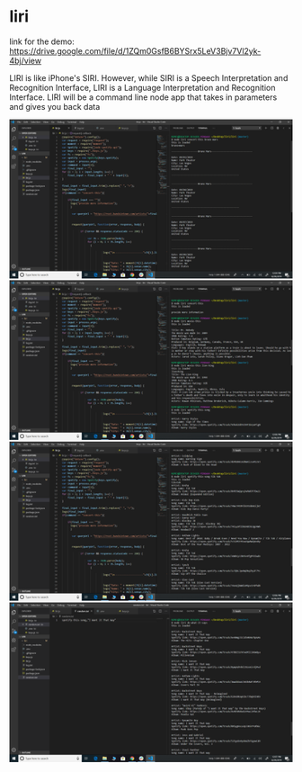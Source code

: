 # liri

link for the demo:
 https://drive.google.com/file/d/1ZQm0GsfB6BYSrx5LeV3Bjv7Vl2yk-4bj/view
 
 
LIRI is like iPhone's SIRI. However, while SIRI is a Speech Interpretation and Recognition Interface, LIRI is a Language Interpretation and Recognition Interface. LIRI will be a command line node app that takes in parameters and gives you back data

![](screenshots/Screenshot%20(16).png)
![](screenshots/Screenshot%20(17).png)
![](screenshots/Screenshot%20(18).png)
![](screenshots/Screenshot%20(19).png)
